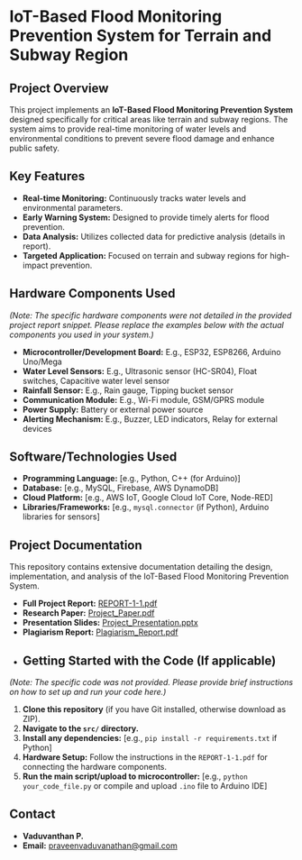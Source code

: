 # IoT-Based Flood Monitoring Prevention System for Terrain and Subway Region

## Project Overview

This project implements an **IoT-Based Flood Monitoring Prevention System** designed specifically for critical areas like terrain and subway regions. The system aims to provide real-time monitoring of water levels and environmental conditions to prevent severe flood damage and enhance public safety.

## Key Features

* **Real-time Monitoring:** Continuously tracks water levels and environmental parameters.
* **Early Warning System:** Designed to provide timely alerts for flood prevention.
* **Data Analysis:** Utilizes collected data for predictive analysis (details in report).
* **Targeted Application:** Focused on terrain and subway regions for high-impact prevention.

## Hardware Components Used

*(Note: The specific hardware components were not detailed in the provided project report snippet. Please replace the examples below with the actual components you used in your system.)*

* **Microcontroller/Development Board:** E.g., ESP32, ESP8266, Arduino Uno/Mega
* **Water Level Sensors:** E.g., Ultrasonic sensor (HC-SR04), Float switches, Capacitive water level sensor
* **Rainfall Sensor:** E.g., Rain gauge, Tipping bucket sensor
* **Communication Module:** E.g., Wi-Fi module, GSM/GPRS module
* **Power Supply:** Battery or external power source
* **Alerting Mechanism:** E.g., Buzzer, LED indicators, Relay for external devices

## Software/Technologies Used

* **Programming Language:** [e.g., Python, C++ (for Arduino)]
* **Database:** [e.g., MySQL, Firebase, AWS DynamoDB]
* **Cloud Platform:** [e.g., AWS IoT, Google Cloud IoT Core, Node-RED]
* **Libraries/Frameworks:** [e.g., `mysql.connector` (if Python), Arduino libraries for sensors]

## Project Documentation

This repository contains extensive documentation detailing the design, implementation, and analysis of the IoT-Based Flood Monitoring Prevention System.

* **Full Project Report:** [REPORT-1-1.pdf](docs/REPORT-1-1.pdf)
* **Research Paper:** [Project_Paper.pdf](docs/Project_Paper.pdf) 
* **Presentation Slides:** [Project_Presentation.pptx](docs/Project_Presentation.pptx) 
* **Plagiarism Report:** [Plagiarism_Report.pdf](docs/Plagiarism_Report.pdf)
* ## Getting Started with the Code (If applicable)

*(Note: The specific code was not provided. Please provide brief instructions on how to set up and run your code here.)*

1.  **Clone this repository** (if you have Git installed, otherwise download as ZIP).
2.  **Navigate to the `src/` directory.**
3.  **Install any dependencies:** [e.g., `pip install -r requirements.txt` if Python]
4.  **Hardware Setup:** Follow the instructions in the `REPORT-1-1.pdf` for connecting the hardware components.
5.  **Run the main script/upload to microcontroller:** [e.g., `python your_code_file.py` or compile and upload `.ino` file to Arduino IDE]

## Contact

* **Vaduvanthan P.**
* **Email:** praveenvaduvanathan@gmail.com
